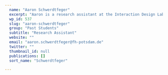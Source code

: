 ```yaml
---
  name: "Aaron Schwerdtfeger"
  excerpt: "Aaron is a research assistant at the Interaction Design Lab of the University of Applied Sciences Potsdam."
  wp_id: 537
  slug: "aaron-schwerdtfeger"
  group: "Past Students"
  subtitle: "Research Assistant"
  website: ""
  email: "aaron.schwerdtfeger@fh-potsdam.de"
  twitter: ""
  thumbnail_id: null
  publications: []
  sort_name: "Schwerdtfeger"

---
```

